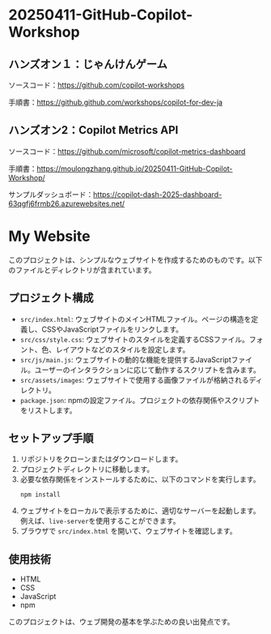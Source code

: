 # 20250411-GitHub-Copilot-Workshop

## ハンズオン１：じゃんけんゲーム
ソースコード：https://github.com/copilot-workshops

手順書：https://github.github.com/workshops/copilot-for-dev-ja

## ハンズオン2：Copilot Metrics API
ソースコード：https://github.com/microsoft/copilot-metrics-dashboard

手順書：https://moulongzhang.github.io/20250411-GitHub-Copilot-Workshop/

サンプルダッシュボード：https://copilot-dash-2025-dashboard-63qgfj6frmb26.azurewebsites.net/
# My Website

このプロジェクトは、シンプルなウェブサイトを作成するためのものです。以下のファイルとディレクトリが含まれています。

## プロジェクト構成

- `src/index.html`: ウェブサイトのメインHTMLファイル。ページの構造を定義し、CSSやJavaScriptファイルをリンクします。
- `src/css/style.css`: ウェブサイトのスタイルを定義するCSSファイル。フォント、色、レイアウトなどのスタイルを設定します。
- `src/js/main.js`: ウェブサイトの動的な機能を提供するJavaScriptファイル。ユーザーのインタラクションに応じて動作するスクリプトを含みます。
- `src/assets/images`: ウェブサイトで使用する画像ファイルが格納されるディレクトリ。
- `package.json`: npmの設定ファイル。プロジェクトの依存関係やスクリプトをリストします。

## セットアップ手順

1. リポジトリをクローンまたはダウンロードします。
2. プロジェクトディレクトリに移動します。
3. 必要な依存関係をインストールするために、以下のコマンドを実行します。
   ```
   npm install
   ```
4. ウェブサイトをローカルで表示するために、適切なサーバーを起動します。例えば、`live-server`を使用することができます。
5. ブラウザで `src/index.html` を開いて、ウェブサイトを確認します。

## 使用技術

- HTML
- CSS
- JavaScript
- npm

このプロジェクトは、ウェブ開発の基本を学ぶための良い出発点です。
